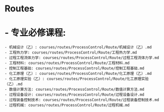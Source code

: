 # Routes
# - 专业必修课程: 
    - 机械设计（乙）: courses/routes/ProcessControl/Route/机械设计（乙）.md
    - 工程热力学: courses/routes/ProcessControl/Route/工程热力学.md
    - 过程工程流体力学: courses/routes/ProcessControl/Route/过程工程流体力学.md
    - 工程材料: courses/routes/ProcessControl/Route/工程材料.md
    - 控制工程基础: courses/routes/ProcessControl/Route/控制工程基础.md
    - 化工原理（乙）: courses/routes/ProcessControl/Route/化工原理（乙）.md
    - 化工原理实验（乙）: courses/routes/ProcessControl/Route/化工原理实验（乙）.md
    - 数值计算方法: courses/routes/ProcessControl/Route/数值计算方法.md
    - 过程设备设计: courses/routes/ProcessControl/Route/过程设备设计.md
    - 过程装备控制技术: courses/routes/ProcessControl/Route/过程装备控制技术.md
    - 过程机械: courses/routes/ProcessControl/Route/过程机械.md